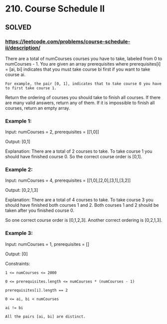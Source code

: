 # 210. Course Schedule II

## SOLVED
### https://leetcode.com/problems/course-schedule-ii/description/
There are a total of numCourses courses you have to take, labeled from 0 to numCourses - 1. You are given an array prerequisites where prerequisites[i] = [ai, bi] indicates that you must take course bi first if you want to take course ai.





	For example, the pair [0, 1], indicates that to take course 0 you have to first take course 1.





Return the ordering of courses you should take to finish all courses. If there are many valid answers, return any of them. If it is impossible to finish all courses, return an empty array.





### Example 1:





Input: numCourses = 2, prerequisites = [[1,0]]


Output: [0,1]



Explanation: There are a total of 2 courses to take. To take course 1 you should have finished course 0. So the correct course order is [0,1].





### Example 2:





Input: numCourses = 4, prerequisites = [[1,0],[2,0],[3,1],[3,2]]


Output: [0,2,1,3]



Explanation: There are a total of 4 courses to take. To take course 3 you should have finished both courses 1 and 2. Both courses 1 and 2 should be taken after you finished course 0.

So one correct course order is [0,1,2,3]. Another correct ordering is [0,2,1,3].





### Example 3:





Input: numCourses = 1, prerequisites = []


Output: [0]







Constraints:





	1 <= numCourses <= 2000

	0 <= prerequisites.length <= numCourses * (numCourses - 1)

	prerequisites[i].length == 2

	0 <= ai, bi < numCourses

	ai != bi

	All the pairs [ai, bi] are distinct.



